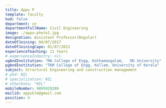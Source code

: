 ```yaml
---
title: Appu P
template: faculty
hod: false
department: ce
departmentFullName: Civil Engineering
image: ./appu-photo1.jpg
designation: Assistant Professor(Regular)
dateOfJoining: 04/07/2017
dateOfJoiningCape: 01/07/2013
experienceTeaching: 11 Years
# experienceIndustry: nil
ugAndInstitution: "MA College of Engg, Kothamangalam,   MG University"
pgAndInstitution: "TKM College of Engg, Kollam, University of Kerala"
subject: Structural Engineering and construction management
# phd: NIL
# specialization: NIL
# otherData: "NIL"
mobileNumber: 9895919280
mailid: appuklm@gmail.com
position: 4
---
```

